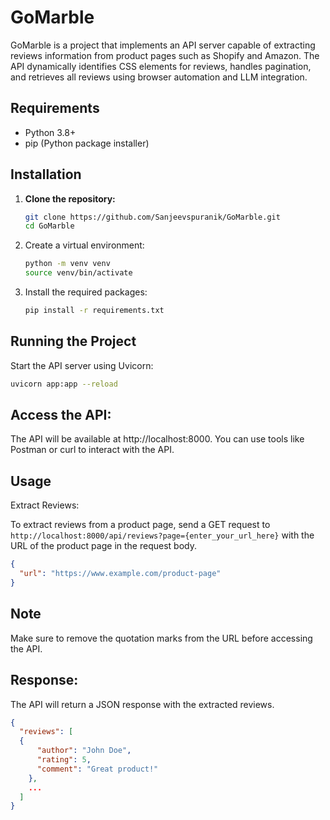 # GoMarble

GoMarble is a project that implements an API server capable of extracting reviews information from product pages such as Shopify and Amazon. The API dynamically identifies CSS elements for reviews, handles pagination, and retrieves all reviews using browser automation and LLM integration.

## Requirements

- Python 3.8+
- pip (Python package installer)

## Installation

1. **Clone the repository:**

   ```bash
   git clone https://github.com/Sanjeevspuranik/GoMarble.git
   cd GoMarble
   ```
2. Create a virtual environment:
   ```bash
   python -m venv venv
   source venv/bin/activate
   ```
   
3. Install the required packages:
   ```bash
   pip install -r requirements.txt
   ```
   
## Running the Project
Start the API server using Uvicorn:
   ```bash
   uvicorn app:app --reload
   ```
## Access the API:

The API will be available at http://localhost:8000. You can use tools like Postman or curl to interact with the API.


## Usage
Extract Reviews:

To extract reviews from a product page, send a GET request to ```http://localhost:8000/api/reviews?page={enter_your_url_here}``` with the URL of the product page in the request body.

```json
{
  "url": "https://www.example.com/product-page"
}
```
## Note
Make sure to remove the quotation marks from the URL before accessing the API.

## Response:

The API will return a JSON response with the extracted reviews.

```json
{
  "reviews": [
  {
      "author": "John Doe",
      "rating": 5,
      "comment": "Great product!"
    },
    ...
  ]
}
```

